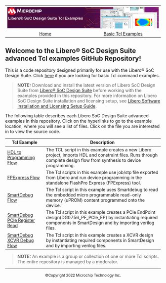 <table style="width:100%">
  <tr>

<th width="100%" colspan="6"><img src="images/title.png">
</th>

  </tr>
<tr>
    <td width="17%" align="center" colspan="2"><a href="../main/README.md">Home</a></td>
    <td width="16%" align="center" colspan="2"><a href="../basic_tcl_examples/README.md">Basic Tcl Examples</a></td>
</tr>
</table>

## Welcome to the Libero&reg; SoC Design Suite advanced Tcl examples GitHub Repository! 

This is a code repository designed primarily for use with the Libero&reg; SoC Design Suite. Click [here](../Basic-Tcl-Examples/README.md) if you are looking for basic Tcl command examples.

>**NOTE:** Download and install the latest version of Libero SoC Design Suite from [Libero® SoC Design Suite](https://www.microchip.com/en-us/products/fpgas-and-plds/fpga-and-soc-design-tools/fpga/libero-software-later-versions#Download%20Software) before working with the examples provided in this repository. For more information on Libero SoC Design Suite installation and licensing setup, see [Libero Software Installation and Licensing Setup Guide](https://onlinedocs.microchip.com/pr/GUID-2B912F84-D8B3-4DF0-B08E-DA7E8A195A97-en-US-4/index.html).

The following table describes each Libero SoC Design Suite advanced examples in this repository. Click on the hyperlinks to go to the example location, where you will see a list of files. Click on the file you are interested in to view the source code.


|Tcl Example | Description |
|------------|-------------|
|[HDL to Programming Flow](HDL_to_programming_flow)| The TCL script in this example creates a new Libero project, imports HDL and constraint files. Runs through complete design flow from synthesis to device programming.
|[FPExpress Flow](FPExpress_flow)| The Tcl scripts in this example use job/stp file exported from Libero and run device programming in the standalone FlashPro Express (FPExpress) tool.
|[SmartDebug Flow](SmartDebug_flow)| The Tcl script in this example uses Smartdebug to read the embedded micro programmable read-only memory (uPROM) content programmed onto the device.
|[SmartDebug PCIe Register Read](SmartDebug_PCIe_Register_read)| The Tcl script in this example creates a PCIe EndPoint design(DG0756_PF_PCIe_EP) by instantiating required components in SmartDesign and by importing verilog files.
|[SmartDebug XCVR Debug Flow](SmartDebug_XCVR)| The Tcl script in this example creates a XCVR design by instantiating required components in SmartDesign and by importing verilog files.
>**NOTE:** An example is a group or collection of one or more Tcl scripts. The entire repository is managed by a moderator.


<hr/>
<p align="center"><sup>&copy;Copyright 2022 Microchip Technology Inc.</sup></p>
